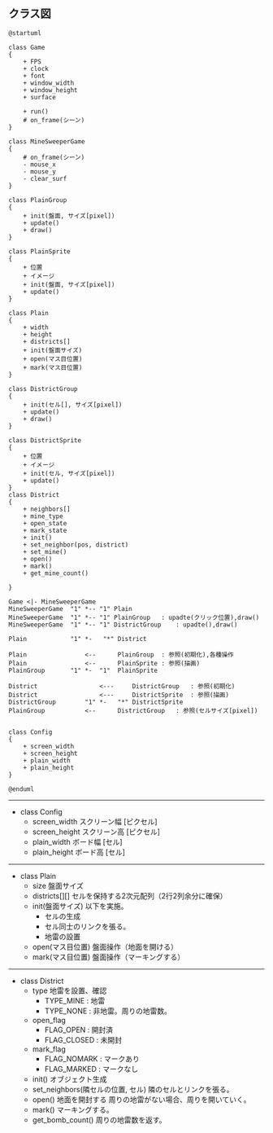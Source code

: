 
## クラス図
```puml
@startuml

class Game
{
    + FPS
    + clock
    + font
    + window_width
    + window_height
    + surface

    + run()
    # on_frame(シーン)
}

class MineSweeperGame
{
    # on_frame(シーン)
    - mouse_x
    - mouse_y
    - clear_surf
}

class PlainGroup
{
    + init(盤面, サイズ[pixel])
    + update()
    + draw()
}

class PlainSprite
{
    + 位置
    + イメージ
    + init(盤面, サイズ[pixel])
    + update()
}

class Plain
{
    + width
    + height
    + districts[]
    + init(盤面サイズ)
    + open(マス目位置)
    + mark(マス目位置)
}

class DistrictGroup
{
    + init(セル[], サイズ[pixel])
    + update()
    + draw()
}

class DistrictSprite
{
    + 位置
    + イメージ
    + init(セル, サイズ[pixel])
    + update()
}
class District
{
    + neighbors[]
    + mine_type
    + open_state
    + mark_state
    + init()
    + set_neighbor(pos, district)
    + set_mine()
    + open()
    + mark()
    + get_mine_count()
    
}

Game <|- MineSweeperGame
MineSweeperGame  "1" *-- "1" Plain
MineSweeperGame  "1" *-- "1" PlainGroup   : upadte(クリック位置),draw()
MineSweeperGame  "1" *-- "1" DistrictGroup    : upadte(),draw()

Plain            "1" *-   "*" District

Plain                <--      PlainGroup  : 参照(初期化),各種操作
Plain                <--      PlainSprite : 参照(描画)
PlainGroup       "1" *-  "1"  PlainSprite

District                 <---     DistrictGroup   : 参照(初期化)
District                 <---     DistrictSprite  : 参照(描画)
DistrictGroup        "1" *-   "*" DistrictSprite
PlainGroup           <--      DistrictGroup   : 参照(セルサイズ[pixel])


class Config
{
    + screen_width
    + screen_height
    + plain_width
    + plain_height
}

@enduml
```

---
- class Config
    - screen_width
        スクリーン幅 [ピクセル]
    - screen_height
        スクリーン高 [ピクセル]
    - plain_width
        ボード幅 [セル]
    - plain_height
        ボード高 [セル]

---
- class Plain
    - size
        盤面サイズ
    - districts[][]
        セルを保持する2次元配列（2行2列余分に確保）
    - init(盤面サイズ)
        以下を実施。
        - セルの生成
        - セル同士のリンクを張る。
        - 地雷の設置
    - open(マス目位置)
        盤面操作（地面を開ける）
    - mark(マス目位置)
        盤面操作（マーキングする）

---
- class District
    - type
        地雷を設置、確認
        - TYPE_MINE : 地雷
        - TYPE_NONE : 非地雷。周りの地雷数。
    - open_flag
        - FLAG_OPEN   : 開封済
        - FLAG_CLOSED : 未開封
    - mark_flag
        - FLAG_NOMARK : マークあり
        - FLAG_MARKED : マークなし
    - init()
        オブジェクト生成
    - set_neighbors(隣セルの位置, セル)
        隣のセルとリンクを張る。
    - open()
        地面を開封する
        周りの地雷がない場合、周りを開いていく。
    - mark()
        マーキングする。
    - get_bomb_count()
        周りの地雷数を返す。

